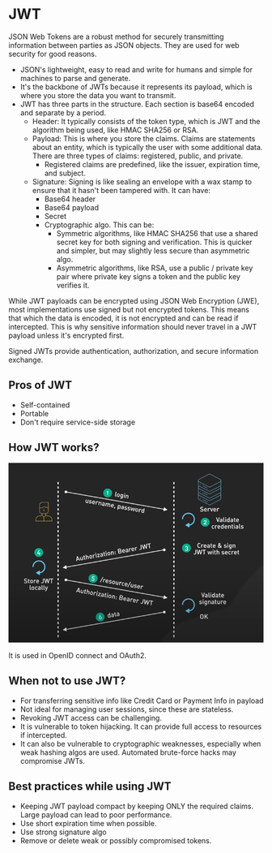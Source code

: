 # JWT

JSON Web Tokens are a robust method for securely transmitting information between parties as JSON objects. They are used for web security for good reasons.

* JSON's lightweight, easy to read and write for humans and simple for machines to parse and generate.
* It's the backbone of JWTs because it represents its payload, which is where you store the data you want to transmit.
* JWT has three parts in the structure. Each section is base64 encoded and separate by a period.
  * Header: It typically consists of the token type, which is JWT and the algorithm being used, like HMAC SHA256 or RSA.
  * Payload: This is where you store the claims. Claims are statements about an entity, which is typically the user with some additional data. There are three types of claims: registered, public, and private.
    * Registered claims are predefined, like the issuer, expiration time, and subject.
  * Signature: Signing is like sealing an envelope with a wax stamp to ensure that it hasn't been tampered with. It can have:
    * Base64 header
    * Base64 payload
    * Secret
    * Cryptographic algo. This can be:
      * Symmetric algorithms, like HMAC SHA256 that use a shared secret key for both signing and verification. This is quicker and simpler, but may slightly less secure than asymmetric algo.
      * Asymmetric algorithms, like RSA, use a public / private key pair where private key signs a token and the public key verifies it.

While JWT payloads can be encrypted using JSON Web Encryption (JWE), most implementations use signed but not encrypted tokens. This means that which the data is encoded, it is not encrypted and can be read if intercepted. This is why sensitive information should never travel in a JWT payload unless it's encrypted first.

Signed JWTs provide authentication, authorization, and secure information exchange.

## Pros of JWT

* Self-contained
* Portable
* Don't require service-side storage

## How JWT works?

![JWT workflow](images/JWT_workflow.png)

It is used in OpenID connect and OAuth2.

## When not to use JWT?

* For transferring sensitive info like Credit Card or Payment Info in payload
* Not ideal for managing user sessions, since these are stateless.
* Revoking JWT access can be challenging.
* It is vulnerable to token hijacking. It can provide full access to resources if intercepted.
* It can also be vulnerable to cryptographic weaknesses, especially when weak hashing algos are used. Automated brute-force hacks may compromise JWTs.

## Best practices while using JWT

* Keeping JWT payload compact by keeping ONLY the required claims. Large payload can lead to poor performance.
* Use short expiration time when possible.
* Use strong signature algo
* Remove or delete weak or possibly compromised tokens.

